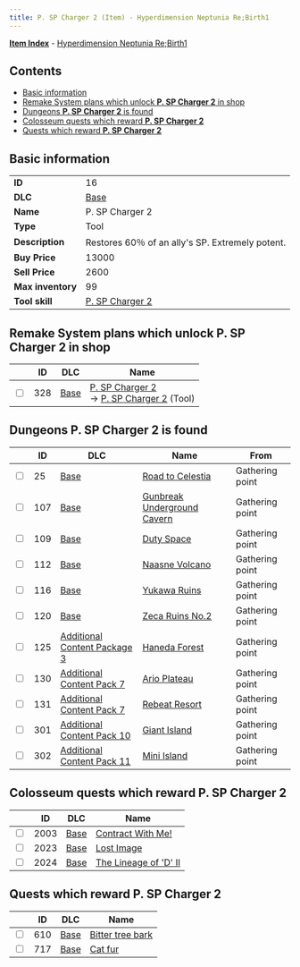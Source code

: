 ```yaml
---
title: P. SP Charger 2 (Item) - Hyperdimension Neptunia Re;Birth1
---
```


[**Item Index**](/neptunia/rb1/item/index.html) - [Hyperdimension Neptunia Re;Birth1](/neptunia/rb1)

## Contents

- [Basic information](#basic-information)
- [Remake System plans which unlock **P. SP Charger 2** in shop](#remake-system-plans-which-unlock-p-sp-charger-2-in-shop)
- [Dungeons **P. SP Charger 2** is found](#dungeons-p-sp-charger-2-is-found)
- [Colosseum quests which reward **P. SP Charger 2**](#colosseum-quests-which-reward-p-sp-charger-2)
- [Quests which reward **P. SP Charger 2**](#quests-which-reward-p-sp-charger-2)

## Basic information

|   |   |
| -- | -- |
| **ID** | 16 |
| **DLC** | [Base](/neptunia/rb1/dlc/1-base.html) |
| **Name** | P. SP Charger 2 |
| **Type** | Tool |
| **Description** | Restores 60％ of an ally's SP. Extremely potent. |
| **Buy Price** | 13000 |
| **Sell Price** | 2600 |
| **Max inventory** | 99 |
| **Tool skill** | [P. SP Charger 2](/neptunia/rb1/skill/1-10016-p-sp-charger-2.html) |


## Remake System plans which unlock **P. SP Charger 2** in shop

|    | ID | DLC | Name |
| -- | -- | --- | ---- |
| <input type="checkbox" id="rb1-remake-1-328" class="trackbox" /> | 328 | [Base](/neptunia/rb1/dlc/1-base.html) | [P. SP Charger 2](/neptunia/rb1/remake/1-328-p-sp-charger-2.html)<br /> → [P. SP Charger 2](/neptunia/rb1/item/1-16-p-sp-charger-2.html) (Tool) |


## Dungeons **P. SP Charger 2** is found

|    | ID | DLC | Name | From |
| -- | -- | --- | ---- | ---- |
| <input type="checkbox" id="rb1-dungeon-1-25" class="trackbox" /> | 25 | [Base](/neptunia/rb1/dlc/1-base.html) | [Road to Celestia](/neptunia/rb1/dungeon/1-25-road-to-celestia.html) | Gathering point |
| <input type="checkbox" id="rb1-dungeon-1-107" class="trackbox" /> | 107 | [Base](/neptunia/rb1/dlc/1-base.html) | [Gunbreak Underground Cavern](/neptunia/rb1/dungeon/1-107-gunbreak-underground-cavern.html) | Gathering point |
| <input type="checkbox" id="rb1-dungeon-1-109" class="trackbox" /> | 109 | [Base](/neptunia/rb1/dlc/1-base.html) | [Duty Space](/neptunia/rb1/dungeon/1-109-duty-space.html) | Gathering point |
| <input type="checkbox" id="rb1-dungeon-1-112" class="trackbox" /> | 112 | [Base](/neptunia/rb1/dlc/1-base.html) | [Naasne Volcano](/neptunia/rb1/dungeon/1-112-naasne-volcano.html) | Gathering point |
| <input type="checkbox" id="rb1-dungeon-1-116" class="trackbox" /> | 116 | [Base](/neptunia/rb1/dlc/1-base.html) | [Yukawa Ruins](/neptunia/rb1/dungeon/1-116-yukawa-ruins.html) | Gathering point |
| <input type="checkbox" id="rb1-dungeon-1-120" class="trackbox" /> | 120 | [Base](/neptunia/rb1/dlc/1-base.html) | [Zeca Ruins No.2](/neptunia/rb1/dungeon/1-120-zeca-ruins-no-2.html) | Gathering point |
| <input type="checkbox" id="rb1-dungeon-12-125" class="trackbox" /> | 125 | [Additional Content Package 3](/neptunia/rb1/dlc/12-pack3.html) | [Haneda Forest](/neptunia/rb1/dungeon/12-125-haneda-forest.html) | Gathering point |
| <input type="checkbox" id="rb1-dungeon-16-130" class="trackbox" /> | 130 | [Additional Content Pack 7](/neptunia/rb1/dlc/16-pack7.html) | [Ario Plateau](/neptunia/rb1/dungeon/16-130-ario-plateau.html) | Gathering point |
| <input type="checkbox" id="rb1-dungeon-16-131" class="trackbox" /> | 131 | [Additional Content Pack 7](/neptunia/rb1/dlc/16-pack7.html) | [Rebeat Resort](/neptunia/rb1/dungeon/16-131-rebeat-resort.html) | Gathering point |
| <input type="checkbox" id="rb1-dungeon-19-301" class="trackbox" /> | 301 | [Additional Content Pack 10](/neptunia/rb1/dlc/19-pack10.html) | [Giant Island](/neptunia/rb1/dungeon/19-301-giant-island.html) | Gathering point |
| <input type="checkbox" id="rb1-dungeon-20-302" class="trackbox" /> | 302 | [Additional Content Pack 11](/neptunia/rb1/dlc/20-pack11.html) | [Mini Island](/neptunia/rb1/dungeon/20-302-mini-island.html) | Gathering point |


## Colosseum quests which reward **P. SP Charger 2**

|    | ID | DLC | Name |
| -- | -- | --- | ---- |
| <input type="checkbox" id="rb1-colosseum-1-2003" class="trackbox" /> | 2003 | [Base](/neptunia/rb1/dlc/1-base.html) | [Contract With Me!](/neptunia/rb1/colosseum/1-2003-contract-with-me.html) |
| <input type="checkbox" id="rb1-colosseum-1-2023" class="trackbox" /> | 2023 | [Base](/neptunia/rb1/dlc/1-base.html) | [Lost Image](/neptunia/rb1/colosseum/1-2023-lost-image.html) |
| <input type="checkbox" id="rb1-colosseum-1-2024" class="trackbox" /> | 2024 | [Base](/neptunia/rb1/dlc/1-base.html) | [The Lineage of 'D' II](/neptunia/rb1/colosseum/1-2024-the-lineage-of-d-ii.html) |


## Quests which reward **P. SP Charger 2**

|    | ID | DLC | Name |
| -- | -- | --- | ---- |
| <input type="checkbox" id="rb1-quest-1-610" class="trackbox" /> | 610 | [Base](/neptunia/rb1/dlc/1-base.html) | [Bitter tree bark](/neptunia/rb1/quest/1-610-bitter-tree-bark.html) |
| <input type="checkbox" id="rb1-quest-1-717" class="trackbox" /> | 717 | [Base](/neptunia/rb1/dlc/1-base.html) | [Cat fur](/neptunia/rb1/quest/1-717-cat-fur.html) |
